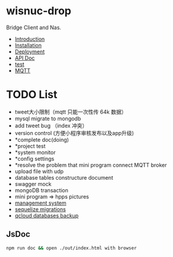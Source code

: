 # wisnuc-drop
Bridge Client and Nas.

- [Introduction](doc/introduction.md)
- [Installation](doc/installation.md)
- [Deployment](doc/deployment.md)
- [API Doc](doc/api_doc.md)
- [test](doc/test.md)
- [MQTT](doc/mqtt.md)

# TODO List

- tweet大小限制（mqtt 只能一次性传 64k 数据）
- mysql migrate to mongodb
- add tweet bug （index 冲突）
- version control (方便小程序审核发布以及app升级)
- *complete doc(doing)
- *project test
- *system monitor
- *config settings
- *resolve the problem that mini program connect MQTT broker
- upload file with udp
- database tables constructure document
- swagger mock
- mongoDB transaction
- mini program => hpps pictures
- [management system](https://github.com/wisnuc/wisnuc-management)
- [sequelize migrations](https://sequelize.readthedocs.io/en/v3/docs/migrations)
- [qcloud databases backup](https://www.qcloud.com)

## JsDoc
```bash
npm run doc && open ./out/index.html with browser
```

